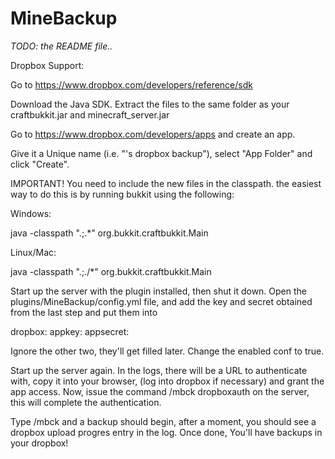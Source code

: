 MineBackup
==========

*TODO: the README file..*

Dropbox Support:

Go to https://www.dropbox.com/developers/reference/sdk

Download the Java SDK. Extract the files to the same folder as your craftbukkit.jar and minecraft_server.jar

Go to https://www.dropbox.com/developers/apps and create an app.

Give it a Unique name (i.e. "<my name>'s dropbox backup"), select "App Folder" and click "Create".

IMPORTANT!
You need to include the new files in the classpath. the easiest way to do this is by running bukkit using the following:

Windows:

java  -classpath ".;.\*" org.bukkit.craftbukkit.Main

Linux/Mac:

java  -classpath ".;./*" org.bukkit.craftbukkit.Main

Start up the server with the plugin installed, then shut it down. Open the plugins/MineBackup/config.yml file, and add the key and secret obtained from the last step and put them into 

dropbox:
	appkey:
	appsecret: 
	
Ignore the other two, they'll get filled later.
Change the enabled conf to true.

Start up the server again. In the logs, there will be a URL to authenticate with, copy it into your browser, (log into dropbox if necessary) and grant the app access.
Now, issue the command 
	/mbck dropboxauth
on the server, this will complete the authentication.

Type /mbck and a backup should begin, after a moment, you should see a dropbox upload progres entry in the log. Once done, You'll have backups in your dropbox!